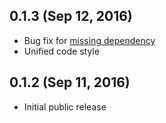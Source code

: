 ## 0.1.3 (Sep 12, 2016)

* Bug fix for [missing dependency](https://github.com/halfzebra/create-elm-app/commit/6c88f4e4c35d725dc36240b67ebe6d6c6b8bcffb)
* Unified code style

## 0.1.2 (Sep 11, 2016)

* Initial public release

